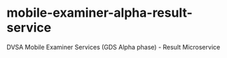 # mobile-examiner-alpha-result-service
DVSA Mobile Examiner Services (GDS Alpha phase) - Result Microservice
